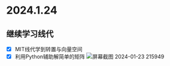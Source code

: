 # 2024.1.24
## 继续学习线代
- [x] MIT线代学到转置与向量空间
- [x] 利用Python辅助解简单的矩阵
![屏幕截图 2024-01-23 215949](https://github.com/RunningGT/-AI_Learning-/blob/main/code/image/-AI_Learning-/image/%E5%B1%8F%E5%B9%95%E6%88%AA%E5%9B%BE%202024-01-23%20215949.png)
